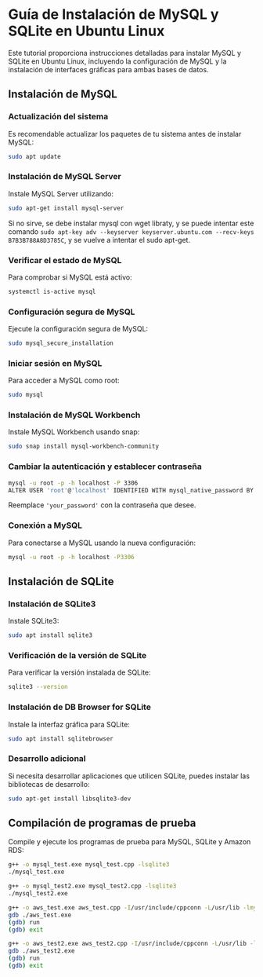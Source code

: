 # Guía de Instalación de MySQL y SQLite en Ubuntu Linux

Este tutorial proporciona instrucciones detalladas para instalar MySQL y SQLite en Ubuntu Linux, incluyendo la configuración de MySQL y la instalación de interfaces gráficas para ambas bases de datos.

## Instalación de MySQL

### Actualización del sistema
Es recomendable actualizar los paquetes de tu sistema antes de instalar MySQL:
```bash
sudo apt update
```

### Instalación de MySQL Server
Instale MySQL Server utilizando:
```bash
sudo apt-get install mysql-server
```
Si no sirve, se debe instalar mysql con wget libraty, y se puede intentar este comando `sudo apt-key adv --keyserver keyserver.ubuntu.com --recv-keys B7B3B788A8D3785C`, y se vuelve a intentar el sudo apt-get.

### Verificar el estado de MySQL
Para comprobar si MySQL está activo:
```bash
systemctl is-active mysql
```

### Configuración segura de MySQL
Ejecute la configuración segura de MySQL:
```bash
sudo mysql_secure_installation
```

### Iniciar sesión en MySQL
Para acceder a MySQL como root:
```bash
sudo mysql
```

### Instalación de MySQL Workbench
Instale MySQL Workbench usando snap:
```bash
sudo snap install mysql-workbench-community
```

### Cambiar la autenticación y establecer contraseña
```bash
mysql -u root -p -h localhost -P 3306
ALTER USER 'root'@'localhost' IDENTIFIED WITH mysql_native_password BY 'your_password';
```
Reemplace `'your_password'` con la contraseña que desee.

### Conexión a MySQL
Para conectarse a MySQL usando la nueva configuración:
```bash
mysql -u root -p -h localhost -P3306
```

## Instalación de SQLite

### Instalación de SQLite3
Instale SQLite3:
```bash
sudo apt install sqlite3
```

### Verificación de la versión de SQLite
Para verificar la versión instalada de SQLite:
```bash
sqlite3 --version
```

### Instalación de DB Browser for SQLite
Instale la interfaz gráfica para SQLite:
```bash
sudo apt install sqlitebrowser
```

### Desarrollo adicional
Si necesita desarrollar aplicaciones que utilicen SQLite, puedes instalar las bibliotecas de desarrollo:
```bash
sudo apt-get install libsqlite3-dev
```

## Compilación de programas de prueba
Compile y ejecute los programas de prueba para MySQL, SQLite y Amazon RDS:
```bash
g++ -o mysql_test.exe mysql_test.cpp -lsqlite3
./mysql_test.exe

g++ -o mysql_test2.exe mysql_test2.cpp -lsqlite3
./mysql_test2.exe

g++ -o aws_test.exe aws_test.cpp -I/usr/include/cppconn -L/usr/lib -lmysqlcppconn
gdb ./aws_test.exe
(gdb) run
(gdb) exit

g++ -o aws_test2.exe aws_test2.cpp -I/usr/include/cppconn -L/usr/lib -lmysqlcppconn
gdb ./aws_test2.exe
(gdb) run
(gdb) exit
```


